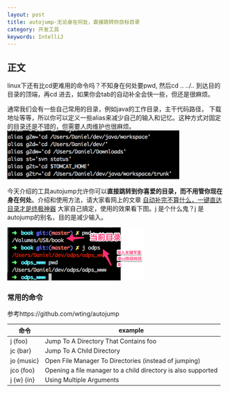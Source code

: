 ```yaml
---
layout: post
title: autojump-无论身在何处，直接跳转你目标目录 
category: 开发工具
keywords: IntelliJ
--- 
```


## 正文
linux下还有比cd更难用的命令吗？不知身在何处要pwd, 然后cd  .. ../..  到达目的目录的顶端，再cd 进去，如果你会tab的自动补全会快一些，但还是很麻烦。



​通常我们会有一些自己常用的目录，例如java的工作目录，主干代码路径， 下载地址等等，所以你可以定义一些alias来减少自己的输入和记忆。这种方式对固定的目录还是不错的，但需要人肉维护也很麻烦。
![image](/images/linux_common_alias.png)



今天介绍的工具autojump允许你可以**直接跳转到你喜爱的目录，而不用管你现在身在何处**。介绍和使用方法，请大家看网上的文章 [自动补完不算什么，一键直达目录才是终极神器](https://linux.cn/article-3401-1.html) 
大家自己搞定，使用的效果看下图。j 是个什么鬼？j 是autojump的别名，目的是减少输入。



![image](/images/autojump_demo.png)

### 常用的命令

参考https://github.com/wting/autojump


命令         | example                                                      
---------- | -------------------------------------------------------------
j {foo}    | Jump To A Directory That Contains foo                        
jc {bar}   | Jump To A Child Directory                                    
jo {music} | Open File Manager To Directories (instead of jumping)        
jco {foo}  | Opening a file manager to a child directory is also supported
j {w} {in} | Using Multiple Arguments                                     